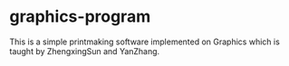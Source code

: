# graphics-program

This is a simple printmaking software implemented on Graphics which is taught by ZhengxingSun and YanZhang.
